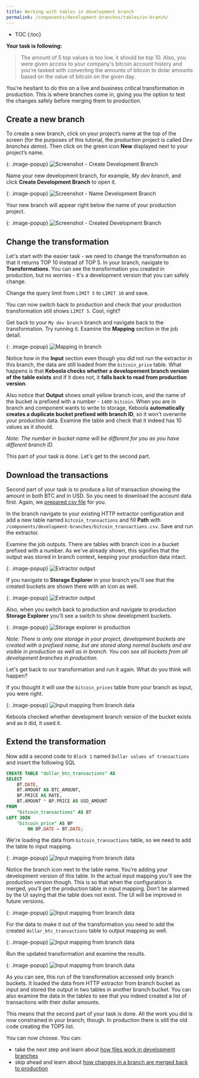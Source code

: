 ```yaml
---
title: Working with tables in development branch
permalink: /components/development-branches/tables/in-branch/
---
```


* TOC
{:toc}

**Your task is following:**

> The amount of 5 top values is too low, it should be top 10. Also, you were given access to your company's bitcoin account history and you're tasked with converting the amounts of bitcoin to dolar amounts based on the value of bitcoin on the given day.

You're hesitant to do this on a live and business critical transformation in production. This is where
branches come in, giving you the option to test the changes safely before merging them to
production.

## Create a new branch

To create a new branch, click on your project’s name at the top of the screen (for the purposes of this tutorial,
the production project is called *Dev branches demo*). Then click on the green icon **New** displayed next to
your project’s name.

{: .image-popup}
![Screenshot - Create Development Branch](/components/development-branches/08-create-dev-branch.png)

Name your new development branch, for example, *My dev branch*, and click **Create Development Branch**  to open it.

{: .image-popup}
![Screenshot - Name Development Branch](/components/development-branches/09-name-dev-branch.png)

Your new branch will appear right below the name of your production project.

{: .image-popup}
![Screenshot - Created Development Branch](/components/development-branches/10-dev-branch-created.png)

## Change the transformation

Let's start with the easier task - we need to change the transformation so that it returns TOP 10 instead of TOP 5. In your branch, navigate to **Transformations**. You can see the transformation you created in production, but no worries - it's a development version that you can safely change.

Change the query limit from `LIMIT 5` to `LIMIT 10` and save.

You can now switch back to production and check that your production transformation still shows `LIMIT 5`. Cool, right?

Get back to your `My dev branch` branch and navigate back to the transformation. Try running it. Examine the **Mapping** section in the job detail.

{: .image-popup}
![Mapping in branch](/components/development-branches/mapping-in-branch.png)

Notice how in the **Input** section even though you did not run the extractor in this branch, the data are still loaded from the `bitcoin_price` table. What happens is that **Keboola checks whether a developement branch version of the table exists** and if it does not, it **falls back to read from production version**. 

Also notice that **Output** shows small yellow branch icon, and the name of the bucket is prefixed with a number - `1400-bitcoin`. When you are in branch and component wants to write to storage, Keboola **automatically creates a duplicate bucket prefixed with branch ID**, so it won't overwrite your production data. Examine the table and check that it indeed has 10 values as it should.

*Note: The number in bucket name will be different for you as you have different branch ID.*

This part of your task is done. Let's get to the second part.

## Download the transactions

Second part of your task is to produce a list of transaction showing the amount in both BTC and in USD. So you need to download the account data first. Again, we [prepared csv file](/components/development-branches/bitcoin_transactions.csv) for you.

In the branch navigate to your existing HTTP extractor configuration and add a new table named `bitcoin_transactions` and fill **Path** with `/components/development-branches/bitcoin_transactions.csv`. Save and run the extractor.

Examine the job outputs. There are tables with branch icon in a bucket prefixed with a number. As we've already shown, this signifies that the output was stored in branch context, keeping your production data intact.  

{: .image-popup}
![Extractor output](/components/development-branches/extractor-output.png)

If you navigate to **Storage Explorer** in your branch you'll see that the created buckets are shown there with an icon as well.

{: .image-popup}
![Extractor output](/components/development-branches/dev-branch-storage.png)

Also, when you switch back to production and navigate to production **Storage Explorer** you'll see a switch to show development buckets.

{: .image-popup}
![Storage explorer in production](/components/development-branches/storage-dev-buckets.png)

*Note: There is only one storage in your project, development buckets are created with a prefixed name, but are stored along normal buckets and are visible in production as well as in branch. You can see all buckets from all development branches in production.*

Let's get back to our transformation and run it again. What do you think will happen?

If you thought it will use the `bitcoin_prices` table from your branch as input, you were right.

{: .image-popup}
![Input mapping from branch data](/components/development-branches/input-mapping-from-branch.png)

Keboola checked whether development branch version of the bucket exists and as it did, it used it.

## Extend the transformation

Now add a second code to `Block 1` named `Dollar values of transactions` and insert the following SQL

```sql
CREATE TABLE "dollar_btc_transactions" AS 
SELECT 
    BT.DATE, 
    BT.AMOUNT AS BTC_AMOUNT, 
    BP.PRICE AS RATE,  
    BT.AMOUNT * BP.PRICE AS USD_AMOUNT
FROM 
    "bitcoin_transactions" AS BT
LEFT JOIN 
    "bitcoin_price" AS BP
        ON BP.DATE = BT.DATE;
```

We're loading the data from `bitcoin_transactions` table, so we need to add the table to input mapping.

{: .image-popup}
![Input mapping from branch data](/components/development-branches/transformation-branch-input-mapping.png)

Notice the branch icon next to the table name. You're adding your development version of this table. In the actual input mapping you'll see the production version though. This is so that when the configuration is merged, you'll get the production table in input mapping. Don't be alarmed by the UI saying that the table does not exist. The UI will be improved in future versions.  

{: .image-popup}
![Input mapping from branch data](/components/development-branches/transformation-branch-input-mapping-missing.png)

For the data to make it out of the transformation you need to add the created `dollar_btc_transactions` table to output mapping as well.

{: .image-popup}
![Input mapping from branch data](/components/development-branches/output-mapping-branch-transformation.png)

Run the updated transformation and examine the results.

{: .image-popup}
![Input mapping from branch data](/components/development-branches/transformation-branch-output.png)

As you can see, this run of the transformation accessed only branch buckets. It loaded the data from HTTP extractor from branch bucket as input and stored the output in two tables in another branch bucket. You can also examine the data in the tables to see that you indeed created a list of transactions with their dollar amounts.

This means that the second part of your task is done. All the work you did is now constrained in your branch, though. In production there is still the old code creating the TOP5 list. 

You can now choose. You can:

* take the next step and learn about [how files work in development branches](/components/development-branches/files/)
* skip ahead and learn about [how changes in a branch are merged back to production](/components/development-branches/diff-and-merge)
